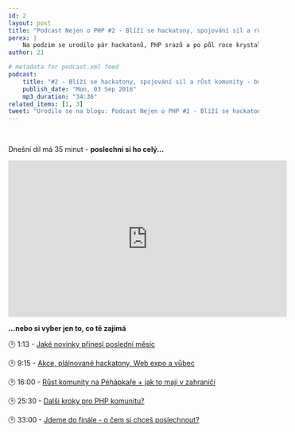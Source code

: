 ```yaml
---
id: 2
layout: post
title: "Podcast Nejen o PHP #2 - Blíží se hackatony, spojování sil a růst komunity - buď u toho!"
perex: |
    Na podzim se urodilo pár hackatonů, PHP srazů a po půl roce krystalizuje nápad na spojování a růst komunity. **Kam směřuje PHP dál a jak nám s tím můžeš pomoct?** Poslechni si v dnešním podcastu.
author: 21

# metadata for podcast.xml feed
podcast:
    title: "#2 - Blíží se hackatony, spojování sil a růst komunity - buď u toho!"
    publish_date: "Mon, 03 Sep 2016"
    mp3_duration: "34:36"
related_items: [1, 3]
tweet: "Urodilo se na blogu: Podcast Nejen o PHP #2 - Blíží se hackatony, spojování sil a růst komunity - buď u toho! #retro"
---
```


<br>

Dnešní díl má 35 minut - **poslechni si ho celý...**

<iframe width="560" height="315" src="https://www.youtube.com/embed/BdWMB6z8rKc" frameborder="0" allowfullscreen name="video"></iframe>

<br>

**...nebo si vyber jen to, co tě zajímá**

🕑 1:13 - <a href="https://www.youtube.com/embed/BdWMB6z8rKc?&start=73&autoplay=true" target="video">
    <em class="fa fa-fw fa-play"></em>
    Jaké novinky přinesl poslední měsíc
</a>

🕑 9:15 - <a href="https://www.youtube.com/embed/BdWMB6z8rKc?&start=555&autoplay=true" target="video">
    <em class="fa fa-fw fa-play"></em>
    Akce, plálnované hackatony, Web expo a vůbec
</a>

🕑 16:00 - <a href="https://www.youtube.com/embed/BdWMB6z8rKc?&start=960&autoplay=true" target="video">
    <em class="fa fa-fw fa-play"></em>
    Růst komunity na Péhápkaře + jak to mají v zahraničí
</a>

🕑 25:30 - <a href="https://www.youtube.com/embed/BdWMB6z8rKc?&start=1530&autoplay=true" target="video">
    <em class="fa fa-fw fa-play"></em>
    Další kroky pro PHP komunitu?
</a>

🕑 33:00 - <a href="https://www.youtube.com/embed/BdWMB6z8rKc?&start=1980&autoplay=true" target="video">
    <em class="fa fa-fw fa-play"></em>
    Jdeme do finále - o čem si chceš poslechnout?
</a>
